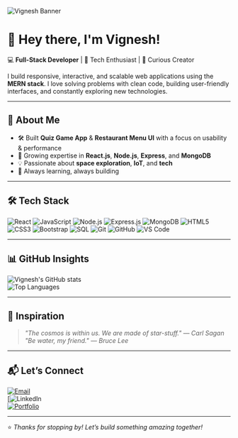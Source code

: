 <!-- Banner -->
![Vignesh Banner](https://res.cloudinary.com/df73pocxs/image/upload/v1754753111/ChatGPT_Image_Aug_9_2025_08_51_01_PM_ucivdk.png) <!-- Replace with your actual banner image link -->

# 👋 Hey there, I'm Vignesh!  

💻 **Full-Stack Developer** | 🚀 Tech Enthusiast | 🌌 Curious Creator  

I build responsive, interactive, and scalable web applications using the **MERN stack**. I love solving problems with clean code, building user-friendly interfaces, and constantly exploring new technologies.  

---

## 🚀 About Me

- 🛠 Built **Quiz Game App** & **Restaurant Menu UI** with a focus on usability & performance  
- 🌱 Growing expertise in **React.js**, **Node.js**, **Express**, and **MongoDB**  
- 💡 Passionate about **space exploration**, **IoT**, and **tech**  
- 🎯 Always learning, always building  

---

## 🛠 Tech Stack

![React](https://img.shields.io/badge/-React.js-61DAFB?style=flat&logo=react&logoColor=white)
![JavaScript](https://img.shields.io/badge/-JavaScript-F7DF1E?style=flat&logo=javascript&logoColor=black)
![Node.js](https://img.shields.io/badge/-Node.js-339933?style=flat&logo=node.js&logoColor=white)
![Express.js](https://img.shields.io/badge/-Express.js-000000?style=flat&logo=express&logoColor=white)
![MongoDB](https://img.shields.io/badge/-MongoDB-47A248?style=flat&logo=mongodb&logoColor=white)
![HTML5](https://img.shields.io/badge/-HTML5-E34F26?style=flat&logo=html5&logoColor=white)
![CSS3](https://img.shields.io/badge/-CSS3-1572B6?style=flat&logo=css3&logoColor=white)
![Bootstrap](https://img.shields.io/badge/-Bootstrap-7952B3?style=flat&logo=bootstrap&logoColor=white)
![SQL](https://img.shields.io/badge/-SQL-4479A1?style=flat&logo=mysql&logoColor=white)
![Git](https://img.shields.io/badge/-Git-F05032?style=flat&logo=git&logoColor=white)
![GitHub](https://img.shields.io/badge/-GitHub-181717?style=flat&logo=github&logoColor=white)
![VS Code](https://img.shields.io/badge/-VS%20Code-007ACC?style=flat&logo=visual-studio-code&logoColor=white)

---

## 📊 GitHub Insights  

![Vignesh's GitHub stats](https://github-readme-stats.vercel.app/api?username=Vjviki&show_icons=true&theme=radical&hide=stars)  
![Top Languages](https://github-readme-stats.vercel.app/api/top-langs/?username=Vjviki&layout=compact&theme=radical)

---

## 🌌 Inspiration  

> _"The cosmos is within us. We are made of star-stuff."_ — *Carl Sagan*  
> _"Be water, my friend."_ — *Bruce Lee*  

---

## 📬 Let’s Connect  

[![Email](https://img.shields.io/badge/Email-dinovicky1010%40gmail.com-red)](mailto:dinovicky1010@gmail.com)  
[![LinkedIn](https://linkedin.com/in/vignesh-s-290307304)  
[![Portfolio](https://img.shields.io/badge/Portfolio-Visit-lightgrey)](https://devnebulaviki.web.app/)  

---

⭐ *Thanks for stopping by! Let’s build something amazing together!*  


